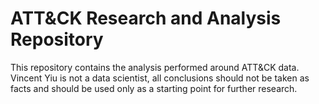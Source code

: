 # ATT&CK Research and Analysis Repository

This repository contains the analysis performed around ATT&CK data. Vincent Yiu is not a data scientist, all conclusions should not be taken as facts and should be used only as a starting point for further research.